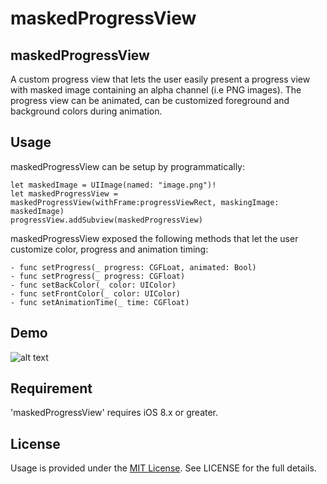 # maskedProgressView
## maskedProgressView
A custom progress view that lets the user easily present a progress view with masked image containing an alpha channel (i.e PNG images). The progress view can be animated, can be customized foreground and background colors during animation.

## Usage
maskedProgressView can be setup by programmatically:
```objc
let maskedImage = UIImage(named: "image.png")!
let maskedProgressView = maskedProgressView(withFrame:progressViewRect, maskingImage: maskedImage)
progressView.addSubview(maskedProgressView)
```

maskedProgressView exposed the following methods that let the user customize color, progress and animation timing:
```objc
- func setProgress(_ progress: CGFLoat, animated: Bool)
- func setProgress(_ progress: CGFloat)
- func setBackColor(_ color: UIColor)
- func setFrontColor(_ color: UIColor)
- func setAnimationTime(_ time: CGFloat)
```
## Demo
![alt text](https://user-images.githubusercontent.com/8521676/32938818-04ad5eda-cbb0-11e7-809a-4dd2b5d5b9fc.PNG)

## Requirement
'maskedProgressView' requires iOS 8.x or greater.

## License
Usage is provided under the [MIT License](http://opensource.org/licenses/mit-license.php).  See LICENSE for the full details.
